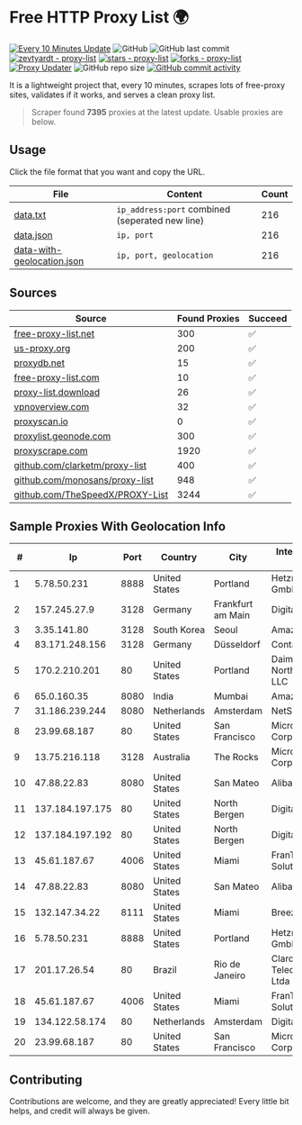 
# Free HTTP Proxy List 🌍

[![Every 10 Minutes Update](https://github.com/mertguvencli/http-proxy-list/actions/workflows/main.yml/badge.svg?branch=main)](https://github.com/mertguvencli/http-proxy-list/actions/workflows/main.yml)
![GitHub](https://img.shields.io/github/license/mertguvencli/http-proxy-list)
![GitHub last commit](https://img.shields.io/github/last-commit/mertguvencli/http-proxy-list)
[![zevtyardt - proxy-list](https://img.shields.io/static/v1?label=zevtyardt&message=proxy-list&color=blue&logo=github)](https://github.com/zevtyardt/proxy-list "Go to GitHub repo")
[![stars - proxy-list](https://img.shields.io/github/stars/zevtyardt/proxy-list?style=social)](https://github.com/zevtyardt/proxy-list)
[![forks - proxy-list](https://img.shields.io/github/forks/zevtyardt/proxy-list?style=social)](https://github.com/zevtyardt/proxy-list)
[![Proxy Updater](https://github.com/zevtyardt/proxy-list/workflows/Proxy%20Updater/badge.svg)](https://github.com/zevtyardt/proxy-list/actions?query=workflow:"Proxy+Updater")
![GitHub repo size](https://img.shields.io/github/repo-size/zevtyardt/proxy-list)
[![GitHub commit activity](https://img.shields.io/github/commit-activity/m/zevtyardt/proxy-list?logo=commits)](https://github.com/zevtyardt/proxy-list/commits/main)

It is a lightweight project that, every 10 minutes, scrapes lots of free-proxy sites, validates if it works, and serves a clean proxy list.

> Scraper found **7395** proxies at the latest update. Usable proxies are below.

## Usage

Click the file format that you want and copy the URL.

|File|Content|Count|
|----|-------|-----|
|[data.txt](https://raw.githubusercontent.com/mertguvencli/http-proxy-list/main/proxy-list/data.txt)|`ip_address:port` combined (seperated new line)|216|
|[data.json](https://raw.githubusercontent.com/mertguvencli/http-proxy-list/main/proxy-list/data.json)|`ip, port`|216|
|[data-with-geolocation.json](https://raw.githubusercontent.com/mertguvencli/http-proxy-list/main/proxy-list/data-with-geolocation.json)|`ip, port, geolocation`|216|

## Sources

|Source|Found Proxies|Succeed|
|------|-------------|-------|
|[free-proxy-list.net](https://free-proxy-list.net)|300|✅|
|[us-proxy.org](https://www.us-proxy.org)|200|✅|
|[proxydb.net](http://proxydb.net)|15|✅|
|[free-proxy-list.com](https://free-proxy-list.com/?page=&port=&type%5B%5D=http&type%5B%5D=https&up_time=0&search=Search)|10|✅|
|[proxy-list.download](https://www.proxy-list.download/HTTP)|26|✅|
|[vpnoverview.com](https://vpnoverview.com/privacy/anonymous-browsing/free-proxy-servers)|32|✅|
|[proxyscan.io](https://www.proxyscan.io)|0|✅|
|[proxylist.geonode.com](https://proxylist.geonode.com/api/proxy-list?limit=300&page=1&sort_by=lastChecked&sort_type=desc&protocols=http,https)|300|✅|
|[proxyscrape.com](https://api.proxyscrape.com/v2/?request=displayproxies&protocol=http&timeout=10000&country=all&ssl=all&anonymity=all)|1920|✅|
|[github.com/clarketm/proxy-list](https://raw.githubusercontent.com/clarketm/proxy-list/master/proxy-list-raw.txt)|400|✅|
|[github.com/monosans/proxy-list](https://raw.githubusercontent.com/monosans/proxy-list/main/proxies/http.txt)|948|✅|
|[github.com/TheSpeedX/PROXY-List](https://raw.githubusercontent.com/TheSpeedX/PROXY-List/master/http.txt)|3244|✅|


## Sample Proxies With Geolocation Info

|#|Ip|Port|Country|City|Internet Service Provider|
|-|--|----|-------|----|-------------------------|
|1|5.78.50.231|8888|United States|Portland|Hetzner Online GmbH|
|2|157.245.27.9|3128|Germany|Frankfurt am Main|DigitalOcean, LLC|
|3|3.35.141.80|3128|South Korea|Seoul|Amazon.com, Inc.|
|4|83.171.248.156|3128|Germany|Düsseldorf|Contabo GmbH|
|5|170.2.210.201|80|United States|Portland|Daimler Trucks of North America LLC|
|6|65.0.160.35|8080|India|Mumbai|Amazon.com|
|7|31.186.239.244|8080|Netherlands|Amsterdam|NetSkope Inc|
|8|23.99.68.187|80|United States|San Francisco|Microsoft Corporation|
|9|13.75.216.118|3128|Australia|The Rocks|Microsoft Corporation|
|10|47.88.22.83|8080|United States|San Mateo|Alibaba.com LLC|
|11|137.184.197.175|80|United States|North Bergen|DigitalOcean, LLC|
|12|137.184.197.192|80|United States|North Bergen|DigitalOcean, LLC|
|13|45.61.187.67|4006|United States|Miami|FranTech Solutions|
|14|47.88.22.83|8080|United States|San Mateo|Alibaba.com LLC|
|15|132.147.34.22|8111|United States|Miami|Breezeline|
|16|5.78.50.231|8888|United States|Portland|Hetzner Online GmbH|
|17|201.17.26.54|80|Brazil|Rio de Janeiro|Claro NXT Telecomunicacoes Ltda|
|18|45.61.187.67|4006|United States|Miami|FranTech Solutions|
|19|134.122.58.174|80|Netherlands|Amsterdam|DigitalOcean, LLC|
|20|23.99.68.187|80|United States|San Francisco|Microsoft Corporation|



## Contributing

Contributions are welcome, and they are greatly appreciated! Every
little bit helps, and credit will always be given.

